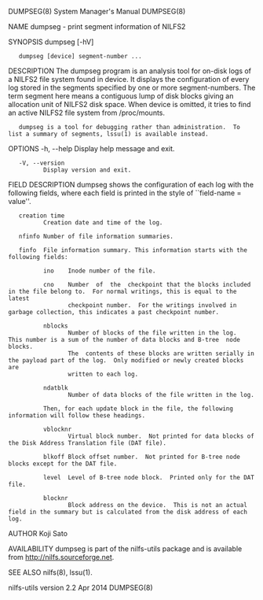DUMPSEG(8)                                                    System Manager's Manual                                                   DUMPSEG(8)

NAME
       dumpseg - print segment information of NILFS2

SYNOPSIS
       dumpseg [-hV]

       dumpseg [device] segment-number ...

DESCRIPTION
       The  dumpseg  program is an analysis tool for on-disk logs of a NILFS2 file system found in device.  It displays the configuration of every
       log stored in the segments specified by one or more segment-numbers.  The term segment here means a contiguous lump of disk  blocks  giving
       an allocation unit of NILFS2 disk space.  When device is omitted, it tries to find an active NILFS2 file system from /proc/mounts.

       dumpseg is a tool for debugging rather than administration.  To list a summary of segments, lssu(1) is available instead.

OPTIONS
       -h, --help
              Display help message and exit.

       -V, --version
              Display version and exit.

FIELD DESCRIPTION
       dumpseg shows the configuration of each log with the following fields, where each field is printed in the style of ``field-name = value''.

       creation time
              Creation date and time of the log.

       nfinfo Number of file information summaries.

       finfo  File information summary. This information starts with the following fields:

              ino    Inode number of the file.

              cno    Number  of  the  checkpoint that the blocks included in the file belong to.  For normal writings, this is equal to the latest
                     checkpoint number.  For the writings involved in garbage collection, this indicates a past checkpoint number.

              nblocks
                     Number of blocks of the file written in the log.  This number is a sum of the number of data blocks and B-tree  node  blocks.
                     The  contents of these blocks are written serially in the payload part of the log.  Only modified or newly created blocks are
                     written to each log.

              ndatblk
                     Number of data blocks of the file written in the log.

              Then, for each update block in the file, the following information will follow these headings.

              vblocknr
                     Virtual block number.  Not printed for data blocks of the Disk Address Translation file (DAT file).

              blkoff Block offset number.  Not printed for B-tree node blocks except for the DAT file.

              level  Level of B-tree node block.  Printed only for the DAT file.

              blocknr
                     Block address on the device.  This is not an actual field in the summary but is calculated from the disk address of each log.

AUTHOR
       Koji Sato

AVAILABILITY
       dumpseg is part of the nilfs-utils package and is available from http://nilfs.sourceforge.net.

SEE ALSO
       nilfs(8), lssu(1).

nilfs-utils version 2.2                                              Apr 2014                                                           DUMPSEG(8)
